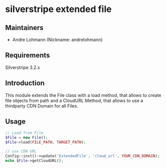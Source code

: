 # silverstripe extended file

## Maintainers

 * Andre Lohmann (Nickname: andrelohmann)
  <lohmann dot andre at googlemail dot com>

## Requirements

Silverstripe 3.2.x

## Introduction

This module extends the File class with a load method, that allows to create file objects from path and a CloudURL Method, that allows to use a thirdparty CDN Domain for all Files.

## Usage

```php
// Load from File
$File = new File();
$File->load(FILE_PATH, TARGET_PATH);

// use CDN URL
Config::inst()->update('ExtendedFile', 'cloud_url', YOUR_CDN_DOMAIN);
echo $File->getCloudURL();
```
